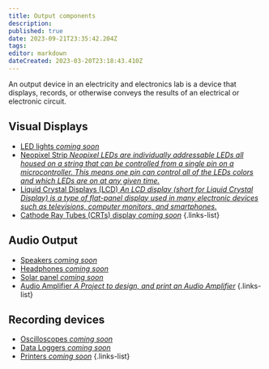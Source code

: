 ```yaml
---
title: Output components 
description: 
published: true
date: 2023-09-21T23:35:42.204Z
tags: 
editor: markdown
dateCreated: 2023-03-20T23:18:43.410Z
---
```



An output device in an electricity and electronics lab is a device that displays, records, or otherwise conveys the results of an electrical or electronic circuit.

## Visual Displays
- [LED lights *coming soon*](/home/output/lcd) 
- [Neopixel Strip *Neopixel LEDs are individually addressable LEDs all housed on a string that can be controlled from a single pin on a microcontroller. This means one pin can control all of the LEDs colors and which LEDs are on at any given time.*](/home/output/Neopixell) 
- [Liquid Crystal Displays (LCD) *An LCD display (short for Liquid Crystal Display) is a type of flat-panel display used in many electronic devices such as televisions, computer monitors, and smartphones.*](/home/output/Led)
- [Cathode Ray Tubes (CRTs) display *coming soon*](/home/output/crt)
{.links-list}

## Audio Output
- [Speakers *coming soon*](/home/output/speakers) 
- [Headphones *coming soon*](/home/output/headphones)
- [Solar panel *coming soon*](/home/output/solarpanel) 
- [Audio Amplifier *A Project to design, and print an Audio Amplifier*](/home/output/audioamplifier)
{.links-list}

## Recording devices
- [Oscilloscopes *coming soon*](/home/output/oscilloscopes ) 
- [Data Loggers *coming soon*](/home/output/dataloggers)
- [Printers *coming soon*](/home/output/printers)
{.links-list}